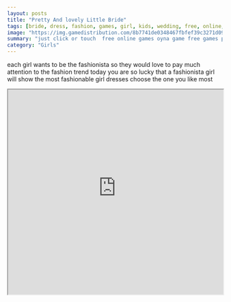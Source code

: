 ```yaml
---
layout: posts
title: "Pretty And lovely Little Bride"
tags: [bride, dress, fashion, games, girl, kids, wedding, free, online, games, oyna, game, free, games, play, play, games]
image: "https://img.gamedistribution.com/8b7741de0348467fbfef39c3271d0955.jpg"
summary: "just click or touch  free online games oyna game free games play play games"
category: "Girls"
---
```


each girl wants to be the fashionista so they would love to pay much attention to the fashion trend today you are so lucky that a fashionista girl will show the most fashionable girl dresses choose the one you like most

<iframe width="100%" height="480px;" src="https://flash.gamedistribution.com?game=8b7741de0348467fbfef39c3271d0955"></iframe>